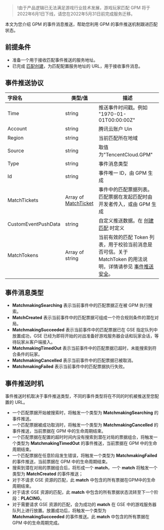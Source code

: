 >!由于产品逻辑已无法满足游戏行业技术发展，游戏玩家匹配 GPM 将于2022年6月1日下线，请您在2022年5月31日前完成服务迁移。



本文为您介绍 GPM 的事件消息推送，帮助您利用 GPM 的事件推送机制跟进匹配状态。

## 前提条件

- 准备一个用于接收匹配事件推送的服务地址。
- 已完成 [匹配创建](https://cloud.tencent.com/document/product/1294/48963#.E5.88.9B.E5.BB.BA.E5.8C.B9.E9.85.8D)，为匹配配置服务地址的 URL，用于接收事件消息。



## 事件推送协议

| 字段名              | 类型/值                                                      | 描述                                                         |
| :------------------ | ------------------------------------------------------------ | ------------------------------------------------------------ |
| Time                | string                                                       | 推送事件时间戳。例如 "1970-01-01T00:00:00Z"                  |
| Account             | string                                                       | 腾讯云账户 Uin                                                |
| Region              | string                                                       | 当前匹配所在地域                                             |
| Source              | string                                                       | 取值为"TencentCloud.GPM"                                       |
| Type                | string                                                       | 事件消息类型                                                 |
| Id                  | string                                                       | 事件唯一 ID，由 GPM 生成                                        |
| MatchTickets        | Array of [MatchTicket](https://cloud.tencent.com/document/product/1294/49494#MatchTicket) | 事件中的匹配票据列表。匹配票据在发起匹配时由开发者传入，或由 GPM 生成 |
| CustomEventPushData | string                                                       | 自定义推送数据。在 [创建匹配](https://cloud.tencent.com/document/product/1294/48963#.E5.88.9B.E5.BB.BA.E5.8C.B9.E9.85.8D) 时定义                         |
| MatchTokens | Array of string | 当前有效的匹配 Token 列表，用于校验当前消息是否可信。关于 MatchToken 的用法说明，详情请参见 [事件推送安全](https://cloud.tencent.com/document/product/1294/49840)。


## 事件消息类型

- **MatchmakingSearching**
表示当前事件中的匹配票据正在被 GPM 执行搜索。
- **MatchCreated**
表示当前事件中的匹配票据可组成一个符合规则条件的潜在对局。
- **MatchmakingSucceeded**
表示当前事件中的匹配票据已在 GSE 指定队列中放置成功，GSE 已经为即将开始的对战准备好游戏服务器会话和玩家会话，等待玩家从客户端接入。
- **MatchmakingTimedOut**
表示当前事件中的匹配票据已超时，未能搜索到符合条件的玩家。
- **MatchmakingCancelled**
表示当前事件中的匹配票据已被取消。
- **MatchmakingFailed**
表示当前事件中的匹配票据执行失败。


## 事件推送时机

事件推送时机取决于事件推送类型，不同的事件类型将在不同的时机被推送至您配置的 URL。
- 一个匹配票据开始被搜索时，将触发一个类型为 **MatchmakingSearching** 的事件推送。
- 一个匹配票据被成功取消时，将触发一个类型为 **MatchmakingCancelled** 的事件推送，当前票据在 GPM 中的生命周期结束。
- 一个匹配票据在配置的超时时间内没有搜索到潜在对局的票据组合，将触发一个类型为 **MatchmakingTimedOut** 的事件推送，当前票据在 GPM 中的生命周期结束。
- 一个匹配票据在任意阶段发生错误，将触发一个类型为 **MatchmakingFailed** 的事件推送，当前票据在 GPM 中的生命周期结束。
- 搜索到潜在对局的票据组合后，将形成一个 **match**，一个 **match** 将触发一个类型为 **MatchCreated** 的事件推送；
 - 对于不请求 GSE 资源的匹配，此 **match** 中包含的所有票据在GPM中的生命周期结束。
 - 对于请求 GSE 资源的匹配，此 **match** 中包含的所有票据状态流转至下一个阶段：**PLACING**。
- 对于需要请求 GSE 资源的匹配，会为成功的 **match** 在 GSE 中的游戏服务器队列上进行放置。放置成功后，将触发一个类型为 **MatchmakingSucceeded** 的事件推送。此 **match** 中包含的所有票据在 GPM 中的生命周期完成。






